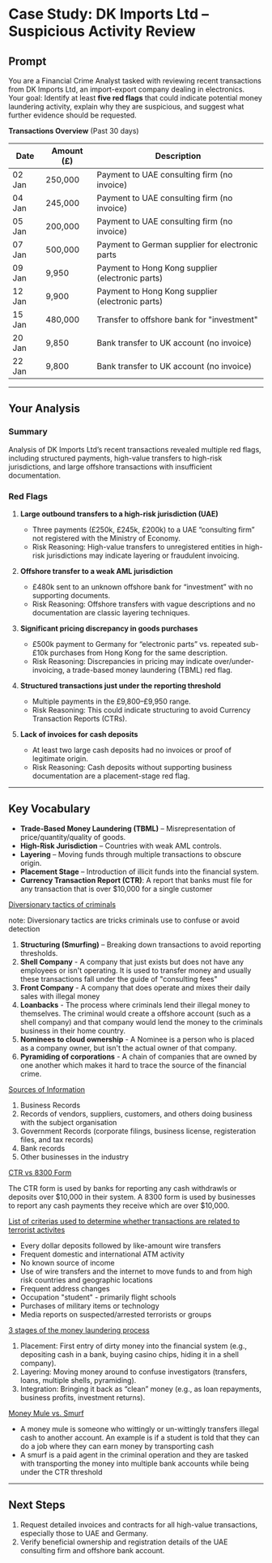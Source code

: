 # Case Study: DK Imports Ltd – Suspicious Activity Review

## Prompt
You are a Financial Crime Analyst tasked with reviewing recent transactions from DK Imports Ltd, an import-export company dealing in electronics.  
Your goal: Identify at least **five red flags** that could indicate potential money laundering activity, explain why they are suspicious, and suggest what further evidence should be requested.  

**Transactions Overview** (Past 30 days)

| Date       | Amount (£)   | Description                                    |
|------------|--------------|-----------------------------------------------|
| 02 Jan     | 250,000      | Payment to UAE consulting firm (no invoice)   |
| 04 Jan     | 245,000      | Payment to UAE consulting firm (no invoice)   |
| 05 Jan     | 200,000      | Payment to UAE consulting firm (no invoice)   |
| 07 Jan     | 500,000      | Payment to German supplier for electronic parts |
| 09 Jan     | 9,950        | Payment to Hong Kong supplier (electronic parts) |
| 12 Jan     | 9,900        | Payment to Hong Kong supplier (electronic parts) |
| 15 Jan     | 480,000      | Transfer to offshore bank for "investment"    |
| 20 Jan     | 9,850        | Bank transfer to UK account (no invoice)      |
| 22 Jan     | 9,800        | Bank transfer to UK account (no invoice)      |

---

## Your Analysis
### Summary
Analysis of DK Imports Ltd’s recent transactions revealed multiple red flags, including structured payments, high-value transfers to high-risk jurisdictions, and large offshore transactions with insufficient documentation.

### Red Flags
1. **Large outbound transfers to a high-risk jurisdiction (UAE)**  
   - Three payments (£250k, £245k, £200k) to a UAE “consulting firm” not registered with the Ministry of Economy.  
   - Risk Reasoning: High-value transfers to unregistered entities in high-risk jurisdictions may indicate layering or fraudulent invoicing.  

2. **Offshore transfer to a weak AML jurisdiction**  
   - £480k sent to an unknown offshore bank for “investment” with no supporting documents.  
   - Risk Reasoning: Offshore transfers with vague descriptions and no documentation are classic layering techniques.  

3. **Significant pricing discrepancy in goods purchases**  
   - £500k payment to Germany for “electronic parts” vs. repeated sub-£10k purchases from Hong Kong for the same description.  
   - Risk Reasoning: Discrepancies in pricing may indicate over/under-invoicing, a trade-based money laundering (TBML) red flag.  

4. **Structured transactions just under the reporting threshold**  
   - Multiple payments in the £9,800–£9,950 range.  
   - Risk Reasoning: This could indicate structuring to avoid Currency Transaction Reports (CTRs).  

5. **Lack of invoices for cash deposits**  
   - At least two large cash deposits had no invoices or proof of legitimate origin.  
   - Risk Reasoning: Cash deposits without supporting business documentation are a placement-stage red flag.  

---

## Key Vocabulary 
- **Trade-Based Money Laundering (TBML)** – Misrepresentation of price/quantity/quality of goods.  
- **High-Risk Jurisdiction** – Countries with weak AML controls.  
- **Layering** – Moving funds through multiple transactions to obscure origin.  
- **Placement Stage** – Introduction of illicit funds into the financial system.
- **Currency Transaction Report (CTR)**: A report that banks must file for any transaction that is over $10,000 for a single customer

<ins> Diversionary tactics of criminals </ins>

note: Diversionary tactics are tricks criminals use to confuse or avoid detection

1. **Structuring (Smurfing)** – Breaking down transactions to avoid reporting thresholds.
2. **Shell Company** - A company that just exists but does not have any employees or isn't operating. It is used to transfer money and usually these transactions fall under the guide of "consulting fees"
3. **Front Company** - A company that does operate and mixes their daily sales with illegal money
4. **Loanbacks** - The process where criminals lend their illegal money to themselves. The criminal would create a offshore account (such as a shell company) and that company would lend the money to the criminals business in their home country.
5. **Nominees to cloud ownership** - A Nominee is a person who is placed as a company owner, but isn't the actual owner of that company.
6. **Pyramiding of corporations** - A chain of companies that are owned by one another which makes it hard to trace the source of the financial crime.

<ins> Sources of Information </ins>

1. Business Records
2. Records of vendors, suppliers, customers, and others doing business with the subject organisation
3. Government Records (corporate filings, business license, registeration files, and tax records)
4. Bank records
5. Other businesses in the industry

<ins> CTR vs 8300 Form </ins>

The CTR form is used by banks for reporting any cash withdrawls or deposits over $10,000 in their system. A 8300 form is used by businesses to report any cash payments they receive which are over $10,000. 

<ins> List of criterias used to determine whether transactions are related to terrorist activites </ins>

* Every dollar deposits followed by like-amount wire transfers
* Frequent domestic and international ATM activity
* No known source of income
* Use of wire transfers and the internet to move funds to and from high risk countries and geographic locations
* Frequent address changes
* Occupation "student" - primarily flight schools
* Purchases of military items or technology
* Media reports on suspected/arrested terrorists or groups

<ins> 3 stages of the money laundering process </ins>

1. Placement: First entry of dirty money into the financial system (e.g., depositing cash in a bank, buying casino chips, hiding it in a shell company).
2. Layering: Moving money around to confuse investigators (transfers, loans, multiple shells, pyramiding).
3. Integration: Bringing it back as “clean” money (e.g., as loan repayments, business profits, investment returns).

<ins> Money Mule vs. Smurf </ins>

* A money mule is someone who wittingly or un-wittingly transfers illegal cash to another account. An example is if a student is told that they can do a job where they can earn money by transporting cash
* A smurf is a paid agent in the criminal operation and they are tasked with transporting the money into multiple bank accounts while being under the CTR threshold

---

## Next Steps
1. Request detailed invoices and contracts for all high-value transactions, especially those to UAE and Germany.  
2. Verify beneficial ownership and registration details of the UAE consulting firm and offshore bank account.  

